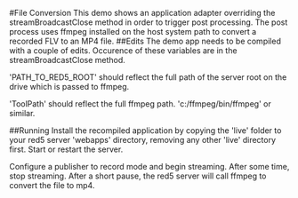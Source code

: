 #File Conversion
This demo shows an application adapter overriding the streamBroadcastClose method in order to trigger post processing.
The post process uses ffmpeg installed on the host system path to convert a recorded FLV to an MP4 file.
##Edits
The demo app needs to be compiled with a couple of edits. Occurence of these variables are in the streamBroadcastClose method.

'PATH_TO_RED5_ROOT' should reflect the full path of the server root on the drive which is passed to ffmpeg.

'ToolPath' should reflect the full ffmpeg path. 'c:/ffmpeg/bin/ffmpeg' or similar.

##Running
Install the recompiled application by copying the 'live' folder to your red5 server 'webapps' directory, removing any other 'live' directory first. Start or restart the server.

Configure a publisher to record mode and begin streaming.
After some time, stop streaming. After a short pause, the red5 server will call ffmpeg to convert the file to mp4.

